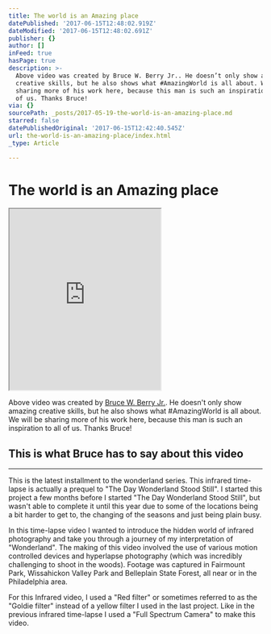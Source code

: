 ```yaml
---
title: The world is an Amazing place
datePublished: '2017-06-15T12:48:02.919Z'
dateModified: '2017-06-15T12:48:02.691Z'
publisher: {}
author: []
inFeed: true
hasPage: true
description: >-
  Above video was created by Bruce W. Berry Jr.. He doesn’t only show amazing
  creative skills, but he also shows what #AmazingWorld is all about. We will be
  sharing more of his work here, because this man is such an inspiration to all
  of us. Thanks Bruce!
via: {}
sourcePath: _posts/2017-05-19-the-world-is-an-amazing-place.md
starred: false
datePublishedOriginal: '2017-06-15T12:42:40.545Z'
url: the-world-is-an-amazing-place/index.html
_type: Article

---
```

# The world is an Amazing place

<iframe src="https://the-grid.github.io/ed-userhtml/?g=eJxdzkEOgjAQheG9p2i6cEkRFIOheJZSprZxypCh0ujpJbpj-f2b97rg2EQQC1stfUrzclNqRvMGLtYQgQpLUa1hBFJtW16asrrekWjWp6MlJNa2da6qpchhTF7L5lxK4SE8fNKybjb8BgbiEVjLzRmGZ0gGkbJ7IS6WASYR6bNPO_ed-p_tD18cpD99" height="360" style=""></iframe>

Above video was created by [Bruce W. Berry Jr.][0]. He doesn't only show amazing creative skills, but he also shows what \#AmazingWorld is all about. We will be sharing more of his work here, because this man is such an inspiration to all of us. Thanks Bruce!

## This is what Bruce has to say about this video

---

This is the latest installment to the wonderland series. This infrared time-lapse is actually a prequel to "The Day Wonderland Stood Still". I started this project a few months before I started "The Day Wonderland Stood Still", but wasn't able to complete it until this year due to some of the locations being a bit harder to get to, the changing of the seasons and just being plain busy.

In this time-lapse video I wanted to introduce the hidden world of infrared photography and take you through a journey of my interpretation of "Wonderland". The making of this video involved the use of various motion controlled devices and hyperlapse photography (which was incredibly challenging to shoot in the woods). Footage was captured in Fairmount Park, Wissahickon Valley Park and Belleplain State Forest, all near or in the Philadelphia area.

For this Infrared video, I used a "Red filter" or sometimes referred to as the "Goldie filter" instead of a yellow filter I used in the last project. Like in the previous infrared time-lapse I used a "Full Spectrum Camera" to make this video.

[0]: http://www.bruce-wayne-photography.com/p319701911